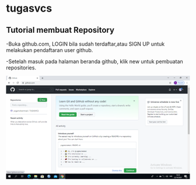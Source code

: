 # tugasvcs

## Tutorial membuat Repository

-Buka github.com, LOGIN bila sudah terdaftar,atau SIGN UP untuk melakukan pendaftaran user github. <p>
-Setelah masuk pada halaman beranda github, klik new untuk pembuatan repositories.<p>

![img 1](screenshoot/1.png)